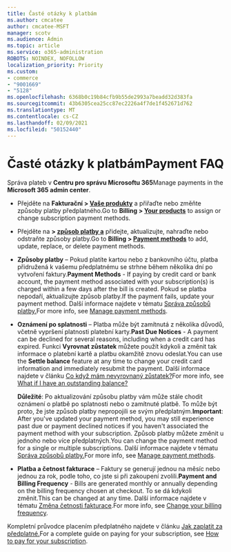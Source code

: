 ```yaml
---
title: Časté otázky k platbám
ms.author: cmcatee
author: cmcatee-MSFT
manager: scotv
ms.audience: Admin
ms.topic: article
ms.service: o365-administration
ROBOTS: NOINDEX, NOFOLLOW
localization_priority: Priority
ms.custom:
- commerce
- "9001669"
- "5128"
ms.openlocfilehash: 6368b0c19b84cfb9b55de2993a7beadd32d383fa
ms.sourcegitcommit: 43b6305cea25cc87ec2226a4f7de1f452671d762
ms.translationtype: MT
ms.contentlocale: cs-CZ
ms.lasthandoff: 02/09/2021
ms.locfileid: "50152440"
---
```

# <a name="payment-faq"></a><span data-ttu-id="fecfb-102">Časté otázky k platbám</span><span class="sxs-lookup"><span data-stu-id="fecfb-102">Payment FAQ</span></span>

<span data-ttu-id="fecfb-103">Správa plateb v **Centru pro správu Microsoftu 365**</span><span class="sxs-lookup"><span data-stu-id="fecfb-103">Manage payments in the **Microsoft 365 admin center**.</span></span>

- <span data-ttu-id="fecfb-104">Přejděte na **Fakturační > [Vaše produkty](https://go.microsoft.com/fwlink/p/?linkid=842054)** a přiřaďte nebo změňte způsoby platby předplatného.</span><span class="sxs-lookup"><span data-stu-id="fecfb-104">Go to **Billing > [Your products](https://go.microsoft.com/fwlink/p/?linkid=842054)** to assign or change subscription payment methods.</span></span>
- <span data-ttu-id="fecfb-105">Přejděte na **> [způsob platby a](https://go.microsoft.com/fwlink/p/?linkid=2018806)** přidejte, aktualizujte, nahraďte nebo odstraňte způsoby platby.</span><span class="sxs-lookup"><span data-stu-id="fecfb-105">Go to **Billing > [Payment methods](https://go.microsoft.com/fwlink/p/?linkid=2018806)** to add, update, replace, or delete payment methods.</span></span>

- <span data-ttu-id="fecfb-106">**Způsoby platby** – Pokud platíte kartou nebo z bankovního účtu, platba přidružená k vašemu předplatnému se strhne během několika dní po vytvoření faktury.</span><span class="sxs-lookup"><span data-stu-id="fecfb-106">**Payment Methods** - If paying by credit card or bank account, the payment method associated with your subscription(s) is charged within a few days after the bill is created.</span></span> <span data-ttu-id="fecfb-107">Pokud se platba nepodaří, aktualizujte způsob platby.</span><span class="sxs-lookup"><span data-stu-id="fecfb-107">If the payment fails, update your payment method.</span></span> <span data-ttu-id="fecfb-108">Další informace najdete v tématu [Správa způsobů platby.](https://docs.microsoft.com/microsoft-365/commerce/billing-and-payments/manage-payment-methods)</span><span class="sxs-lookup"><span data-stu-id="fecfb-108">For more info, see [Manage payment methods](https://docs.microsoft.com/microsoft-365/commerce/billing-and-payments/manage-payment-methods).</span></span>

- <span data-ttu-id="fecfb-109">**Oznámení po splatnosti** – Platba může být zamítnutá z několika důvodů, včetně vypršení platnosti platební karty.</span><span class="sxs-lookup"><span data-stu-id="fecfb-109">**Past Due Notices** - A payment can be declined for several reasons, including when a credit card has expired.</span></span> <span data-ttu-id="fecfb-110">Funkci **Vyrovnat zůstatek** můžete použít kdykoli a změnit tak informace o platební kartě a platbu okamžitě znovu odeslat.</span><span class="sxs-lookup"><span data-stu-id="fecfb-110">You can use the **Settle balance** feature at any time to change your credit card information and immediately resubmit the payment.</span></span> <span data-ttu-id="fecfb-111">Další informace najdete v článku [Co když mám nevyrovnaný zůstatek?](https://docs.microsoft.com/microsoft-365/commerce/billing-and-payments/pay-for-your-subscription#what-if-i-have-an-outstanding-balance)</span><span class="sxs-lookup"><span data-stu-id="fecfb-111">For more info, see [What if I have an outstanding balance?](https://docs.microsoft.com/microsoft-365/commerce/billing-and-payments/pay-for-your-subscription#what-if-i-have-an-outstanding-balance)</span></span>

    <span data-ttu-id="fecfb-112">**Důležité**: Po aktualizování způsobu platby vám může stále chodit oznámení o platbě po splatnosti nebo o zamítnuté platbě. To může být proto, že jste způsob platby nepropojili se svým předplatným.</span><span class="sxs-lookup"><span data-stu-id="fecfb-112">**Important**: After you've updated your payment method, you may still experience past due or payment declined notices if you haven't associated the payment method with your subscription.</span></span> <span data-ttu-id="fecfb-113">Způsob platby můžete změnit u jednoho nebo více předplatných.</span><span class="sxs-lookup"><span data-stu-id="fecfb-113">You can change the payment method for a single or multiple subscriptions.</span></span> <span data-ttu-id="fecfb-114">Další informace najdete v tématu [Správa způsobů platby.](https://docs.microsoft.com/microsoft-365/commerce/billing-and-payments/manage-payment-methods)</span><span class="sxs-lookup"><span data-stu-id="fecfb-114">For more info, see [Manage payment methods](https://docs.microsoft.com/microsoft-365/commerce/billing-and-payments/manage-payment-methods).</span></span>

- <span data-ttu-id="fecfb-115">**Platba a četnost fakturace** – Faktury se generují jednou na měsíc nebo jednou za rok, podle toho, co jste si při zakoupení zvolili.</span><span class="sxs-lookup"><span data-stu-id="fecfb-115">**Payment and Billing Frequency** - Bills are generated monthly or annually depending on the billing frequency chosen at checkout.</span></span> <span data-ttu-id="fecfb-116">To se dá kdykoli změnit.</span><span class="sxs-lookup"><span data-stu-id="fecfb-116">This can be changed at any time.</span></span> <span data-ttu-id="fecfb-117">Další informace najdete v tématu [Změna četnosti fakturace](https://docs.microsoft.com/microsoft-365/commerce/billing-and-payments/change-payment-frequency).</span><span class="sxs-lookup"><span data-stu-id="fecfb-117">For more info, see [Change your billing frequency](https://docs.microsoft.com/microsoft-365/commerce/billing-and-payments/change-payment-frequency).</span></span>

<span data-ttu-id="fecfb-118">Kompletní průvodce placením předplatného najdete v článku [Jak zaplatit za předplatné.](https://docs.microsoft.com/microsoft-365/commerce/billing-and-payments/pay-for-your-subscription)</span><span class="sxs-lookup"><span data-stu-id="fecfb-118">For a complete guide on paying for your subscription, see [How to pay for your subscription](https://docs.microsoft.com/microsoft-365/commerce/billing-and-payments/pay-for-your-subscription).</span></span>
